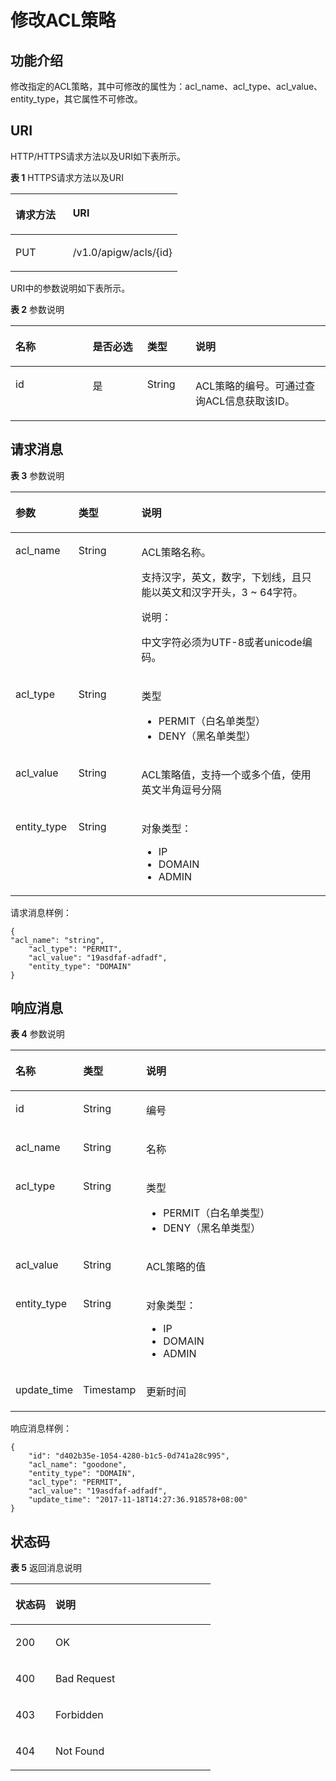 # 修改ACL策略<a name="apig-zh-api-180713085"></a>

## 功能介绍<a name="section27236044"></a>

修改指定的ACL策略，其中可修改的属性为：acl\_name、acl\_type、acl\_value、entity\_type，其它属性不可修改。

## URI<a name="section43797810"></a>

HTTP/HTTPS请求方法以及URI如下表所示。

**表 1**  HTTPS请求方法以及URI

<a name="table40682065"></a>
<table><thead align="left"><tr id="row57344652"><th class="cellrowborder" valign="top" width="34.339999999999996%" id="mcps1.2.3.1.1"><p id="p14405208"><a name="p14405208"></a><a name="p14405208"></a>请求方法</p>
</th>
<th class="cellrowborder" valign="top" width="65.66%" id="mcps1.2.3.1.2"><p id="p25971225"><a name="p25971225"></a><a name="p25971225"></a>URI</p>
</th>
</tr>
</thead>
<tbody><tr id="row23294519"><td class="cellrowborder" valign="top" width="34.339999999999996%" headers="mcps1.2.3.1.1 "><p id="p7807897"><a name="p7807897"></a><a name="p7807897"></a>PUT</p>
</td>
<td class="cellrowborder" valign="top" width="65.66%" headers="mcps1.2.3.1.2 "><p id="p28459944"><a name="p28459944"></a><a name="p28459944"></a>/v1.0/apigw/acls/{id}</p>
</td>
</tr>
</tbody>
</table>

URI中的参数说明如下表所示。

**表 2**  参数说明

<a name="table23554123"></a>
<table><thead align="left"><tr id="row26198085"><th class="cellrowborder" valign="top" width="24.48755124487551%" id="mcps1.2.5.1.1"><p id="p41670118"><a name="p41670118"></a><a name="p41670118"></a>名称</p>
</th>
<th class="cellrowborder" valign="top" width="17.348265173482652%" id="mcps1.2.5.1.2"><p id="p19836429"><a name="p19836429"></a><a name="p19836429"></a>是否必选</p>
</th>
<th class="cellrowborder" valign="top" width="15.308469153084694%" id="mcps1.2.5.1.3"><p id="p63246879"><a name="p63246879"></a><a name="p63246879"></a>类型</p>
</th>
<th class="cellrowborder" valign="top" width="42.85571442855714%" id="mcps1.2.5.1.4"><p id="p22723590"><a name="p22723590"></a><a name="p22723590"></a>说明</p>
</th>
</tr>
</thead>
<tbody><tr id="row28671530"><td class="cellrowborder" valign="top" width="24.48755124487551%" headers="mcps1.2.5.1.1 "><p id="p40692594"><a name="p40692594"></a><a name="p40692594"></a>id</p>
</td>
<td class="cellrowborder" valign="top" width="17.348265173482652%" headers="mcps1.2.5.1.2 "><p id="p7765831"><a name="p7765831"></a><a name="p7765831"></a>是</p>
</td>
<td class="cellrowborder" valign="top" width="15.308469153084694%" headers="mcps1.2.5.1.3 "><p id="p25052560"><a name="p25052560"></a><a name="p25052560"></a>String</p>
</td>
<td class="cellrowborder" valign="top" width="42.85571442855714%" headers="mcps1.2.5.1.4 "><p id="p15991478"><a name="p15991478"></a><a name="p15991478"></a>ACL策略的编号。可通过查询ACL信息获取该ID。</p>
</td>
</tr>
</tbody>
</table>

## 请求消息<a name="section58635976"></a>

**表 3**  参数说明

<a name="table20241312"></a>
<table><thead align="left"><tr id="row40262103"><th class="cellrowborder" valign="top" width="20%" id="mcps1.2.4.1.1"><p id="p40004933"><a name="p40004933"></a><a name="p40004933"></a>参数</p>
</th>
<th class="cellrowborder" valign="top" width="20%" id="mcps1.2.4.1.2"><p id="p19174115"><a name="p19174115"></a><a name="p19174115"></a>类型</p>
</th>
<th class="cellrowborder" valign="top" width="60%" id="mcps1.2.4.1.3"><p id="p9599449"><a name="p9599449"></a><a name="p9599449"></a>说明</p>
</th>
</tr>
</thead>
<tbody><tr id="row39357904"><td class="cellrowborder" valign="top" width="20%" headers="mcps1.2.4.1.1 "><p id="p33873647"><a name="p33873647"></a><a name="p33873647"></a>acl_name</p>
</td>
<td class="cellrowborder" valign="top" width="20%" headers="mcps1.2.4.1.2 "><p id="p59410911"><a name="p59410911"></a><a name="p59410911"></a>String</p>
</td>
<td class="cellrowborder" valign="top" width="60%" headers="mcps1.2.4.1.3 "><p id="p64172706"><a name="p64172706"></a><a name="p64172706"></a>ACL策略名称。</p>
<p id="p7024991"><a name="p7024991"></a><a name="p7024991"></a>支持汉字，英文，数字，下划线，且只能以英文和汉字开头，3 ~ 64字符。</p>
<div class="note" id="note1155910113419"><a name="note1155910113419"></a><a name="note1155910113419"></a><span class="notetitle"> 说明： </span><div class="notebody"><p id="p1559011141"><a name="p1559011141"></a><a name="p1559011141"></a>中文字符必须为UTF-8或者unicode编码。</p>
</div></div>
</td>
</tr>
<tr id="row25337353"><td class="cellrowborder" valign="top" width="20%" headers="mcps1.2.4.1.1 "><p id="p39059673"><a name="p39059673"></a><a name="p39059673"></a>acl_type</p>
</td>
<td class="cellrowborder" valign="top" width="20%" headers="mcps1.2.4.1.2 "><p id="p9716917"><a name="p9716917"></a><a name="p9716917"></a>String</p>
</td>
<td class="cellrowborder" valign="top" width="60%" headers="mcps1.2.4.1.3 "><p id="p48872838"><a name="p48872838"></a><a name="p48872838"></a>类型</p>
<a name="ul10284551"></a><a name="ul10284551"></a><ul id="ul10284551"><li>PERMIT（白名单类型）</li><li>DENY（黑名单类型）</li></ul>
</td>
</tr>
<tr id="row8544294"><td class="cellrowborder" valign="top" width="20%" headers="mcps1.2.4.1.1 "><p id="p20999237"><a name="p20999237"></a><a name="p20999237"></a>acl_value</p>
</td>
<td class="cellrowborder" valign="top" width="20%" headers="mcps1.2.4.1.2 "><p id="p23216632"><a name="p23216632"></a><a name="p23216632"></a>String</p>
</td>
<td class="cellrowborder" valign="top" width="60%" headers="mcps1.2.4.1.3 "><p id="p31195995"><a name="p31195995"></a><a name="p31195995"></a>ACL策略值，支持一个或多个值，使用英文半角逗号分隔</p>
</td>
</tr>
<tr id="row13491434"><td class="cellrowborder" valign="top" width="20%" headers="mcps1.2.4.1.1 "><p id="p19064351"><a name="p19064351"></a><a name="p19064351"></a>entity_type</p>
</td>
<td class="cellrowborder" valign="top" width="20%" headers="mcps1.2.4.1.2 "><p id="p708613"><a name="p708613"></a><a name="p708613"></a>String</p>
</td>
<td class="cellrowborder" valign="top" width="60%" headers="mcps1.2.4.1.3 "><p id="p57397699"><a name="p57397699"></a><a name="p57397699"></a>对象类型：</p>
<a name="ul46817251"></a><a name="ul46817251"></a><ul id="ul46817251"><li>IP</li><li>DOMAIN</li><li>ADMIN</li></ul>
</td>
</tr>
</tbody>
</table>

请求消息样例：

```
{
"acl_name": "string",
	"acl_type": "PERMIT",
	"acl_value": "19asdfaf-adfadf",
	"entity_type": "DOMAIN"
}
```

## 响应消息<a name="section51893649"></a>

**表 4**  参数说明

<a name="table43596375"></a>
<table><thead align="left"><tr id="row53923507"><th class="cellrowborder" valign="top" width="20%" id="mcps1.2.4.1.1"><p id="p5727970"><a name="p5727970"></a><a name="p5727970"></a>名称</p>
</th>
<th class="cellrowborder" valign="top" width="20%" id="mcps1.2.4.1.2"><p id="p61312421"><a name="p61312421"></a><a name="p61312421"></a>类型</p>
</th>
<th class="cellrowborder" valign="top" width="60%" id="mcps1.2.4.1.3"><p id="p250213"><a name="p250213"></a><a name="p250213"></a>说明</p>
</th>
</tr>
</thead>
<tbody><tr id="row20267273"><td class="cellrowborder" valign="top" width="20%" headers="mcps1.2.4.1.1 "><p id="p31036410"><a name="p31036410"></a><a name="p31036410"></a>id</p>
</td>
<td class="cellrowborder" valign="top" width="20%" headers="mcps1.2.4.1.2 "><p id="p30921247"><a name="p30921247"></a><a name="p30921247"></a>String</p>
</td>
<td class="cellrowborder" valign="top" width="60%" headers="mcps1.2.4.1.3 "><p id="p21593056"><a name="p21593056"></a><a name="p21593056"></a>编号</p>
</td>
</tr>
<tr id="row60119783"><td class="cellrowborder" valign="top" width="20%" headers="mcps1.2.4.1.1 "><p id="p37864287"><a name="p37864287"></a><a name="p37864287"></a>acl_name</p>
</td>
<td class="cellrowborder" valign="top" width="20%" headers="mcps1.2.4.1.2 "><p id="p47108391"><a name="p47108391"></a><a name="p47108391"></a>String</p>
</td>
<td class="cellrowborder" valign="top" width="60%" headers="mcps1.2.4.1.3 "><p id="p57683303"><a name="p57683303"></a><a name="p57683303"></a>名称</p>
</td>
</tr>
<tr id="row49387684"><td class="cellrowborder" valign="top" width="20%" headers="mcps1.2.4.1.1 "><p id="p40979468"><a name="p40979468"></a><a name="p40979468"></a>acl_type</p>
</td>
<td class="cellrowborder" valign="top" width="20%" headers="mcps1.2.4.1.2 "><p id="p31002625"><a name="p31002625"></a><a name="p31002625"></a>String</p>
</td>
<td class="cellrowborder" valign="top" width="60%" headers="mcps1.2.4.1.3 "><p id="p28184682"><a name="p28184682"></a><a name="p28184682"></a>类型</p>
<a name="ul649664181710"></a><a name="ul649664181710"></a><ul id="ul649664181710"><li>PERMIT（白名单类型）</li><li>DENY（黑名单类型）</li></ul>
</td>
</tr>
<tr id="row11321137"><td class="cellrowborder" valign="top" width="20%" headers="mcps1.2.4.1.1 "><p id="p44596876"><a name="p44596876"></a><a name="p44596876"></a>acl_value</p>
</td>
<td class="cellrowborder" valign="top" width="20%" headers="mcps1.2.4.1.2 "><p id="p55577208"><a name="p55577208"></a><a name="p55577208"></a>String</p>
</td>
<td class="cellrowborder" valign="top" width="60%" headers="mcps1.2.4.1.3 "><p id="p5459996"><a name="p5459996"></a><a name="p5459996"></a>ACL策略的值</p>
</td>
</tr>
<tr id="row49139971"><td class="cellrowborder" valign="top" width="20%" headers="mcps1.2.4.1.1 "><p id="p20914735"><a name="p20914735"></a><a name="p20914735"></a>entity_type</p>
</td>
<td class="cellrowborder" valign="top" width="20%" headers="mcps1.2.4.1.2 "><p id="p16372008"><a name="p16372008"></a><a name="p16372008"></a>String</p>
</td>
<td class="cellrowborder" valign="top" width="60%" headers="mcps1.2.4.1.3 "><p id="p51064277"><a name="p51064277"></a><a name="p51064277"></a>对象类型：</p>
<a name="ul16773931101713"></a><a name="ul16773931101713"></a><ul id="ul16773931101713"><li>IP</li><li>DOMAIN</li><li>ADMIN</li></ul>
</td>
</tr>
<tr id="row47547802"><td class="cellrowborder" valign="top" width="20%" headers="mcps1.2.4.1.1 "><p id="p26166745"><a name="p26166745"></a><a name="p26166745"></a>update_time</p>
</td>
<td class="cellrowborder" valign="top" width="20%" headers="mcps1.2.4.1.2 "><p id="p39131625"><a name="p39131625"></a><a name="p39131625"></a>Timestamp</p>
</td>
<td class="cellrowborder" valign="top" width="60%" headers="mcps1.2.4.1.3 "><p id="p15545074"><a name="p15545074"></a><a name="p15545074"></a>更新时间</p>
</td>
</tr>
</tbody>
</table>

响应消息样例：

```
{
	"id": "d402b35e-1054-4280-b1c5-0d741a28c995",
	"acl_name": "goodone",
	"entity_type": "DOMAIN",
	"acl_type": "PERMIT",
	"acl_value": "19asdfaf-adfadf",
	"update_time": "2017-11-18T14:27:36.918578+08:00"
}
```

## 状态码<a name="section57961744"></a>

**表 5**  返回消息说明

<a name="table64018620"></a>
<table><thead align="left"><tr id="row60346675"><th class="cellrowborder" valign="top" width="20%" id="mcps1.2.3.1.1"><p id="p56242477"><a name="p56242477"></a><a name="p56242477"></a>状态码</p>
</th>
<th class="cellrowborder" valign="top" width="80%" id="mcps1.2.3.1.2"><p id="p59346771"><a name="p59346771"></a><a name="p59346771"></a>说明</p>
</th>
</tr>
</thead>
<tbody><tr id="row42359183"><td class="cellrowborder" valign="top" width="20%" headers="mcps1.2.3.1.1 "><p id="p8541766"><a name="p8541766"></a><a name="p8541766"></a>200</p>
</td>
<td class="cellrowborder" valign="top" width="80%" headers="mcps1.2.3.1.2 "><p id="p20794466"><a name="p20794466"></a><a name="p20794466"></a>OK</p>
</td>
</tr>
<tr id="row52932474"><td class="cellrowborder" valign="top" width="20%" headers="mcps1.2.3.1.1 "><p id="p59671976"><a name="p59671976"></a><a name="p59671976"></a>400</p>
</td>
<td class="cellrowborder" valign="top" width="80%" headers="mcps1.2.3.1.2 "><p id="p1591854"><a name="p1591854"></a><a name="p1591854"></a>Bad Request</p>
</td>
</tr>
<tr id="row14326690"><td class="cellrowborder" valign="top" width="20%" headers="mcps1.2.3.1.1 "><p id="p19611232"><a name="p19611232"></a><a name="p19611232"></a>403</p>
</td>
<td class="cellrowborder" valign="top" width="80%" headers="mcps1.2.3.1.2 "><p id="p45005963"><a name="p45005963"></a><a name="p45005963"></a>Forbidden</p>
</td>
</tr>
<tr id="row2400484"><td class="cellrowborder" valign="top" width="20%" headers="mcps1.2.3.1.1 "><p id="p60221533"><a name="p60221533"></a><a name="p60221533"></a>404</p>
</td>
<td class="cellrowborder" valign="top" width="80%" headers="mcps1.2.3.1.2 "><p id="p46105974"><a name="p46105974"></a><a name="p46105974"></a>Not Found</p>
</td>
</tr>
</tbody>
</table>

